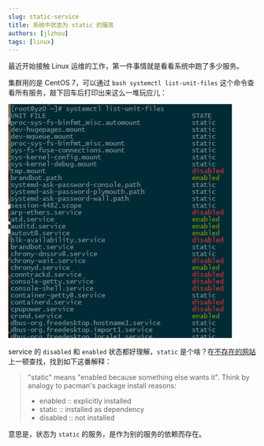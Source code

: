 ```yaml
---
slug: static-service
title: 系统中状态为 static 的服务
authors: [jlzhou]
tags: [linux]
---
```


最近开始接触 Linux 运维的工作，第一件事情就是看看系统中跑了多少服务。

<!-- truncate -->

集群用的是 CentOS 7，可以通过 ```bash systemctl list-unit-files``` 这个命令查看所有服务，敲下回车后打印出来这么一堆玩应儿：

![services](./services.png "services")

service 的 `disabled` 和 `enabled` 状态都好理解，`static` 是个啥？在[不存在的网站][1]上一顿查找，找到如下这番解释：

> "static" means "enabled because something else wants it". Think by analogy to pacman's package install reasons:
>
> - enabled :: explicitly installed
> - static :: installed as dependency
> - disabled :: not installed

意思是，状态为 `static` 的服务，是作为别的服务的依赖而存在。

[1]: https://bbs.archlinux.org/viewtopic.php?id=147964 "systemd 'static' unit file state"
